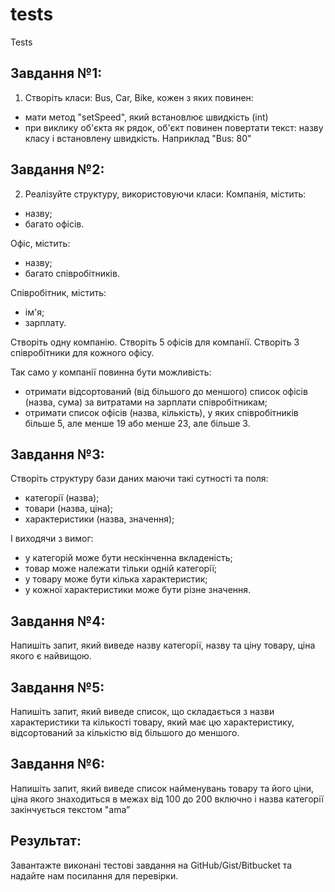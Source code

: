 # tests
Tests

## Завдання №1:

1. Створіть класи: Bus, Car, Bike, кожен з яких повинен:
- мати метод "setSpeed", який встановлює швидкість (int)
- при виклику об'єкта як рядок, об'єкт повинен повертати текст: назву класу і встановлену швидкість. Наприклад "Bus: 80"

## Завдання №2:

  2. Реалізуйте структуру, використовуючи класи:
Компанія, містить:

- назву;
- багато офісів.

Офіс, містить:

- назву;
- багато співробітників.

Співробітник, містить:

- ім'я;
- зарплату.

Створіть одну компанію.
Створіть 5 офісів для компанії.
Створіть 3 співробітники для кожного офісу.

Так само у компанії повинна бути можливість:

- отримати відсортований (від більшого до меншого) список офісів (назва, сума) за витратами на зарплати співробітникам;
- отримати список офісів (назва, кількість), у яких співробітників більше 5, але менше 19 або менше 23, але більше 3.

## Завдання №3:

Створіть структуру бази даних маючи такі сутності та поля:

- категорії (назва);
- товари (назва, ціна);
- характеристики (назва, значення);

І виходячи з вимог:

- у категорій може бути нескінченна вкладеність;
- товар може належати тільки одній категорії;
- у товару може бути кілька характеристик;
- у кожної характеристики може бути різне значення.

## Завдання №4:

Напишіть запит, який виведе назву категорії, назву та ціну товару, ціна якого є найвищою.

## Завдання №5:

Напишіть запит, який виведе список, що складається з назви характеристики та кількості товару, який має цю характеристику, відсортований за кількістю від більшого до меншого.

## Завдання №6:

Напишіть запит, який виведе список найменувань товару та його ціни, ціна якого знаходиться в межах від 100 до 200 включно і назва категорії закінчується текстом "ama”

## Результат:

Завантажте виконані тестові завдання на GitHub/Gist/Bitbucket та надайте нам посилання для перевірки.
